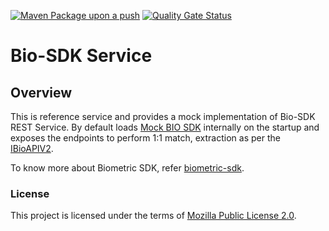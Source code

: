 [![Maven Package upon a push](https://github.com/mosip/biosdk-services/actions/workflows/push-trigger.yml/badge.svg?branch=release-1.3.x)](https://github.com/mosip/biosdk-services/actions/workflows/push-trigger.yml)
[![Quality Gate Status](https://sonarcloud.io/api/project_badges/measure?branch=release-1.3.x&project=mosip_biosdk-services&metric=alert_status)](https://sonarcloud.io/dashboard?branch=release-1.3.x&id=mosip_biosdk-services)

# Bio-SDK Service

## Overview
This is reference service and provides a mock implementation of Bio-SDK REST Service. By default loads [Mock BIO SDK](https://github.com/mosip/mosip-mock-services/tree/master/mock-sdk) internally on the startup and exposes the endpoints to perform 1:1 match, extraction as per the [IBioAPIV2](https://github.com/mosip/commons/blob/master/kernel/kernel-biometrics-api/src/main/java/io/mosip/kernel/biometrics/spi/IBioApiV2.java).

To know more about Biometric SDK, refer [biometric-sdk](https://docs.mosip.io/1.2.0/biometrics/biometric-sdk).

### License
This project is licensed under the terms of [Mozilla Public License 2.0](LICENSE).
